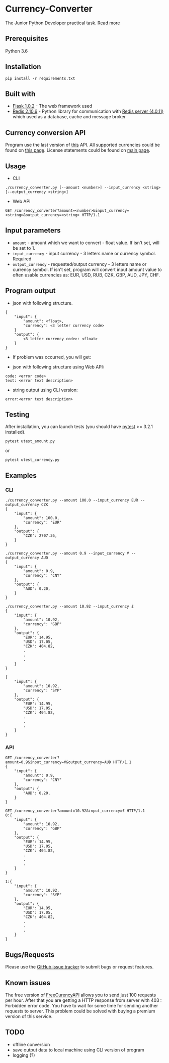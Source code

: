 # Currency-Converter
The Junior Python Developer practical task. [Read more](https://gist.github.com/MichalCab/c1dce3149d5131d89c5bbddbc602777c)

## Prerequisites

Python 3.6

## Installation
```
pip install -r requirements.txt
```

## Built with
* [Flask 1.0.2](http://flask.pocoo.org/) - The web framework used
* [Redis 2.10.6](https://github.com/andymccurdy/redis-py/) - Python library for communication with [Redis server (4.0.11)](https://redis.io/) which used as a database, cache and message broker

## Currency conversion API
Program use the last version of [this](https://free.currencyconverterapi.com/) API. All supported currencies could be found on [this page](https://free.currencyconverterapi.com/api/v6/currencies).
License statements could be found on [main page](https://free.currencyconverterapi.com/).

## Usage 
* CLI
```
./currency_converter.py [--amount <number>] --input_currency <string> [--output_currency <string>]
```
* Web API
```
GET /currency_converter?amount=<number>&input_currency=<string>&output_currency=<string> HTTP/1.1
```

## Input parameters
- `amount` - amount which we want to convert - float value. If isn't set, will be set to 1.
- `input_currency` - input currency - 3 letters name or currency symbol. Required
- `output_currency` - requested/output currency - 3 letters name or currency symbol. If isn't set, program will convert input amount value to often usable currencies as: EUR, USD, RUB, CZK, GBP, AUD, JPY, CHF.

## Program output
- json with following structure.
```
{
    "input": { 
        "amount": <float>,
        "currency": <3 letter currency code>
    }
    "output": {
        <3 letter currency code>: <float>
    }
}
```
- If problem was occurred, you will get:
 *  json with following structure using Web API:
```
code: <error code>
text: <error text description>
```

 *  string output using CLI version:
```
error:<error text description>
```

## Testing
After installation, you can launch tests (you should have [pytest](https://docs.pytest.org/en/latest/) >= 3.2.1 installed).

```
pytest utest_amount.py
```
or

```
pytest utest_currency.py
```


## Examples

### CLI 
```
./currency_converter.py --amount 100.0 --input_currency EUR --output_currency CZK
{   
    "input": {
        "amount": 100.0,
        "currency": "EUR"
    },
    "output": {
        "CZK": 2707.36, 
    }
}
```
```
./currency_converter.py --amount 0.9 --input_currency ¥ --output_currency AUD
{   
    "input": {
        "amount": 0.9,
        "currency": "CNY"
    },
    "output": {
        "AUD": 0.20, 
    }
}
```
```
./currency_converter.py --amount 10.92 --input_currency £ 
{
    "input": {
        "amount": 10.92,
        "currency": "GBP"
    },
    "output": {
        "EUR": 14.95,
        "USD": 17.05,
        "CZK": 404.82,
        .
        .
        .
    }
}

{
    "input": {
        "amount": 10.92,
        "currency": "SYP"
    },
    "output": {
        "EUR": 14.95,
        "USD": 17.05,
        "CZK": 404.82,
        .
        .
        .
    }
}
```
### API
```
GET /currency_converter?amount=0.9&input_currency=¥&output_currency=AUD HTTP/1.1
{   
    "input": {
        "amount": 0.9,
        "currency": "CNY"
    },
    "output": {
        "AUD": 0.20, 
    }
}
```

```
GET /currency_converter?amount=10.92&input_currency=£ HTTP/1.1
0:{
    "input": {
        "amount": 10.92,
        "currency": "GBP"
    },
    "output": {
        "EUR": 14.95,
        "USD": 17.05,
        "CZK": 404.82,
        .
        .
        .
    }
}

1:{
    "input": {
        "amount": 10.92,
        "currency": "SYP"
    },
    "output": {
        "EUR": 14.95,
        "USD": 17.05,
        "CZK": 404.82,
        .
        .
        .
    }
}
```

## Bugs/Requests

Please use the [GitHub issue tracker](https://github.com/OriginalUtkin/Currency-Converter/issues)  to submit bugs or request features.


## Known issues
The free version of [FreeCurencyAPI](https://free.currencyconverterapi.com/) allows you to send just 100 requests per hour. After that you are getting a HTTP response from server with 403 : Forbidden error code.  You have to wait for some time for sending another requests to server. This problem could be solved with buying a premium version of this service.

 ## TODO
 - offline conversion
 - save output data to local machine using CLI version of program
 - logging  (?)
